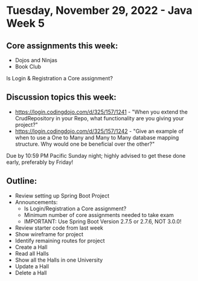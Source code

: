 # Tuesday, November 29, 2022 - Java Week 5

## Core assignments this week:
- Dojos and Ninjas
- Book Club

Is Login & Registration a Core assignment?

## Discussion topics this week:
- https://login.codingdojo.com/d/325/157/1241 - "When you extend the CrudRepository in your Repo, what functionality are you giving your project?"
- https://login.codingdojo.com/d/325/157/1242 - "Give an example of when to use a One to Many and Many to Many database mapping structure. Why would one be beneficial over the other?"

Due by 10:59 PM Pacific Sunday night; highly advised to get these done early, preferably by Friday!

## Outline:
- Review setting up Spring Boot Project
- Announcements:
    - Is Login/Registration a Core assignment?
    - Minimum number of core assignments needed to take exam
    - IMPORTANT: Use Spring Boot Version 2.7.5 or 2.7.6, NOT 3.0.0!
- Review starter code from last week
- Show wireframe for project
- Identify remaining routes for project
- Create a Hall
- Read all Halls
- Show all the Halls in one University
- Update a Hall
- Delete a Hall